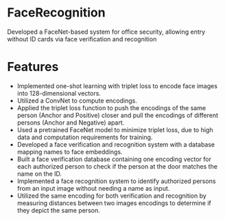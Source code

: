 # FaceRecognition
Developed a FaceNet-based system for office security, allowing entry without ID cards via face verification and recognition

# Features
- Implemented one-shot learning with triplet loss to encode face images into 128-dimensional vectors.
- Utilized a ConvNet to compute encodings.
- Applied the triplet loss function to push the encodings of the same person (Anchor and Positive) closer and pull the encodings of different persons (Anchor and Negative) apart.
- Used a pretrained FaceNet model to minimize triplet loss, due to high data and computation requirements for training.
- Developed a face verification and recognition system with a database mapping names to face embeddings.
- Built a face verification database containing one encoding vector for each authorized person to check if the person at the door matches the name on the ID.
- Implemented a face recognition system to identify authorized persons from an input image without needing a name as input.
- Utilized the same encoding for both verification and recognition by measuring distances between two images encodings to determine if they depict the same person.